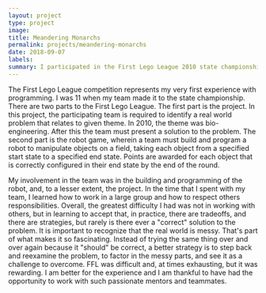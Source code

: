 ```yaml
---
layout: project
type: project
image:
title: Meandering Monarchs
permalink: projects/meandering-monarchs
date: 2018-09-07
labels:
summary: I participated in the First Lego League 2010 state championship.
---
```


The First Lego League competition represents my very first experience with programming. I was 11 when my team made it to the state championship. There are two parts to the First Lego League. The first part is the project. In this project, the participating team is required to identify a real world problem that relates to given theme. In 2010, the theme was bio-engineering. After this the team must present a solution to the problem. The second part is the robot game, wherein a team must build and program a robot to manipulate objects on a field, taking each object from a specified start state to a specified end state. Points are awarded for each object that is correctly configured in their end state by the end of the round.

My involvement in the team was in the building and programming of the robot, and, to a lesser extent, the project. In the time that I spent with my team, I learned how to work in a large group and how to respect others responsibilities. Overall, the greatest difficulty I had was not in working with others, but in learning to accept that, in practice, there are tradeoffs, and there are strategies, but rarely is there ever a "correct" solution to the problem. It is important to recognize that the real world is messy. That's part of what makes it so fascinating. Instead of trying the same thing over and over again because it "should" be correct, a better strategy is to step back and reexamine the problem, to factor in the messy parts, and see it as a challenge to overcome. FFL was difficult and, at times exhausting, but it was rewarding. I am better for the experience and I am thankful to have had the opportunity to work with such passionate mentors and teammates.

